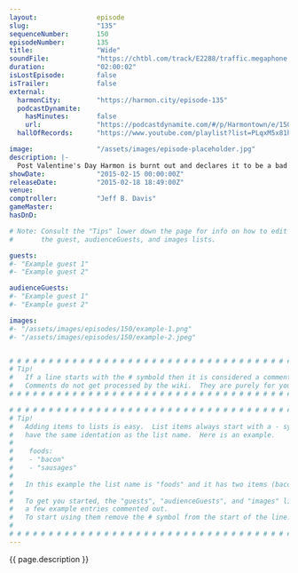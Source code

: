 ```yaml
---
layout:               episode
slug:                 "135"
sequenceNumber:       150
episodeNumber:        135
title:                "Wide"
soundFile:            "https://chtbl.com/track/E2288/traffic.megaphone.fm/STA7977376576.mp3"
duration:             "02:00:02"
isLostEpisode:        false
isTrailer:            false
external:
  harmonCity:         "https://harmon.city/episode-135"
  podcastDynamite:
    hasMinutes:       false
    url:              "https://podcastdynamite.com/#/p/Harmontown/e/150/135"
  hallOfRecords:      "https://www.youtube.com/playlist?list=PLqxM5x81hNObka9sEbA1wX23JLIbHranx"

image:                "/assets/images/episode-placeholder.jpg"
description: |-
  Post Valentine's Day Harmon is burnt out and declares it to be a bad show, then throws to Twitter and takes us along a musical journey. This is episode is so wide.
showDate:             "2015-02-15 00:00:00Z"
releaseDate:          "2015-02-18 18:49:00Z"
venue:                
comptroller:          "Jeff B. Davis"
gameMaster:           
hasDnD:               

# Note: Consult the "Tips" lower down the page for info on how to edit
#       the guest, audienceGuests, and images lists.

guests:
#- "Example guest 1"
#- "Example guest 2"

audienceGuests:
#- "Example guest 1"
#- "Example guest 2"

images:
#- "/assets/images/episodes/150/example-1.png"
#- "/assets/images/episodes/150/example-2.jpeg"


# # # # # # # # # # # # # # # # # # # # # # # # # # # # # # # # # # # # # # # # # # # # #
# Tip!
#   If a line starts with the # symbold then it is considered a comment.
#   Comments do not get processed by the wiki.  They are purely for your information.
# # # # # # # # # # # # # # # # # # # # # # # # # # # # # # # # # # # # # # # # # # # # #

# # # # # # # # # # # # # # # # # # # # # # # # # # # # # # # # # # # # # # # # # # # # #
# Tip!
#   Adding items to lists is easy.  List items always start with a - symbol and have
#   have the same identation as the list name.  Here is an example.
#
#    foods:
#    - "bacon"
#    - "sausages"
#
#   In this example the list name is "foods" and it has two items (bacon, and sausages).
#
#   To get you started, the "guests", "audienceGuests", and "images" lists below have
#   a few example entries commented out.
#   To start using them remove the # symbol from the start of the line.
#
# # # # # # # # # # # # # # # # # # # # # # # # # # # # # # # # # # # # # # # # # # # # #
---
```


<!-- The episode description will be rendered here -->
{{ page.description }}

<!-- Add your content BELOW here -->
<!-- vvvvvvvvvvvvvvvvvvvvvvvvvvv -->




<!-- ^^^^^^^^^^^^^^^^^^^^^^^^^^^ -->
<!-- Add your content ABOVE here -->

<!-- The episode gallery will be rendered here -->